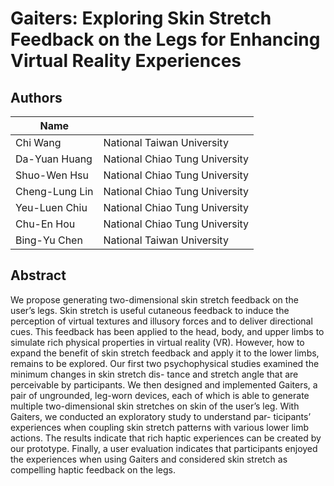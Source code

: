 # Gaiters: Exploring Skin Stretch Feedback on the Legs for Enhancing Virtual Reality Experiences #

Authors
---
| Name | |
|-------|-----|
| Chi Wang       | National Taiwan University     |
| Da-Yuan Huang  | National Chiao Tung University |
| Shuo-Wen Hsu   | National Chiao Tung University |
| Cheng-Lung Lin | National Chiao Tung University |
| Yeu-Luen Chiu  | National Chiao Tung University |
| Chu-En Hou     | National Chiao Tung University |
| Bing-Yu Chen   | National Taiwan University     |


Abstract
---
We propose generating two-dimensional skin stretch feedback on the user’s legs. Skin stretch is useful cutaneous feedback to induce the perception of virtual textures and illusory forces and to deliver directional cues. This feedback has been applied to the head, body, and upper limbs to simulate rich physical properties in virtual reality (VR). However, how to expand the benefit of skin stretch feedback and apply it to the lower limbs, remains to be explored. Our first two psychophysical studies examined the minimum changes in skin stretch dis- tance and stretch angle that are perceivable by participants. We then designed and implemented Gaiters, a pair of ungrounded, leg-worn devices, each of which is able to generate multiple two-dimensional skin stretches on skin of the user’s leg. With Gaiters, we conducted an exploratory study to understand par- ticipants’ experiences when coupling skin stretch patterns with various lower limb actions. The results indicate that rich haptic experiences can be created by our prototype. Finally, a user evaluation indicates that participants enjoyed the experiences when using Gaiters and considered skin stretch as compelling haptic feedback on the legs.
